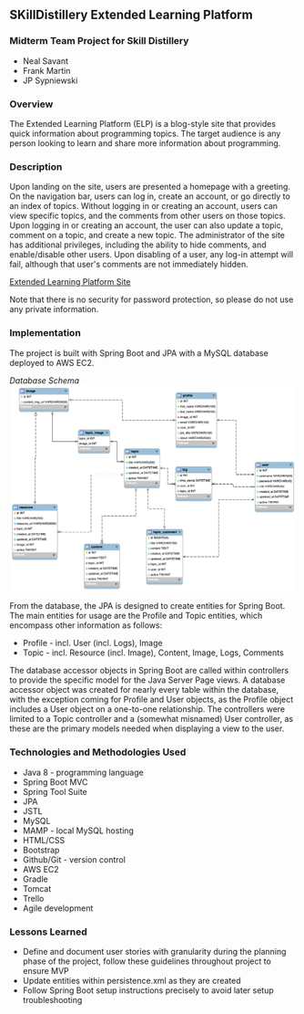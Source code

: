 ## SKillDistillery Extended Learning Platform

### Midterm Team Project for Skill Distillery

* Neal Savant
* Frank Martin
* JP Sypniewski

### Overview

The Extended Learning Platform (ELP) is a blog-style site that provides quick information about programming topics.  The target audience is any person looking to learn and share more information about programming.

### Description

Upon landing on the site, users are presented a homepage with a greeting.  On the navigation bar, users can log in, create an account, or go directly to an index of topics.  Without logging in or creating an account, users can view specific topics, and the comments from other users on those topics.  Upon logging in or creating an account, the user can also update a topic, comment on a topic, and create a new topic.  The administrator of the site has additional privileges, including the ability to hide comments, and enable/disable other users.  Upon disabling of a user, any log-in attempt will fail, although that user's comments are not immediately hidden.

[Extended Learning Platform Site](http://3.137.38.238:8080/ExtendedLearning/)

Note that there is no security for password protection, so please do not use any private information.

### Implementation

The project is built with Spring Boot and JPA with a MySQL database deployed to AWS EC2.

*Database Schema*
![ELP Schema](/DB/midtermDB.png)

From the database, the JPA is designed to create entities for Spring Boot.  The main entities for usage are the Profile and Topic entities, which encompass other information as follows:
* Profile - incl. User (incl. Logs), Image
* Topic - incl. Resource (incl. Image), Content, Image, Logs, Comments

The database accessor objects in Spring Boot are called within controllers to provide the specific model for the Java Server Page views.  A database accessor object was created for nearly every table within the database, with the exception coming for Profile and User objects, as the Profile object includes a User object on a one-to-one relationship.  The controllers were limited to a Topic controller and a (somewhat misnamed) User controller, as these are the primary models needed when displaying a view to the user.

### Technologies and Methodologies Used

* Java 8 - programming language
* Spring Boot MVC
* Spring Tool Suite
* JPA
* JSTL
* MySQL
* MAMP - local MySQL hosting
* HTML/CSS
* Bootstrap
* Github/Git - version control
* AWS EC2
* Gradle
* Tomcat
* Trello
* Agile development

### Lessons Learned
* Define and document user stories with granularity during the planning phase of the project, follow these guidelines throughout project to ensure MVP
* Update entities within persistence.xml as they are created
* Follow Spring Boot setup instructions precisely to avoid later setup troubleshooting
